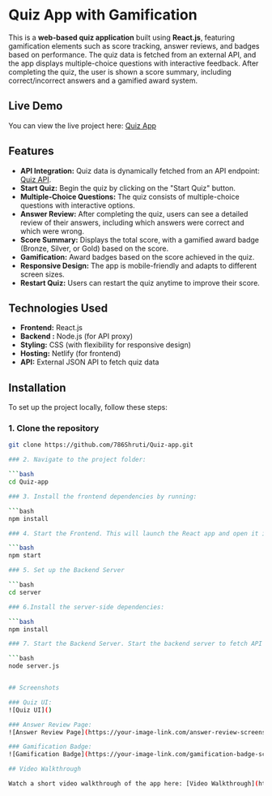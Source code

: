 # Quiz App with Gamification

This is a **web-based quiz application** built using **React.js**, featuring gamification elements such as score tracking, answer reviews, and badges based on performance. The quiz data is fetched from an external API, and the app displays multiple-choice questions with interactive feedback. After completing the quiz, the user is shown a score summary, including correct/incorrect answers and a gamified award system.

## Live Demo

You can view the live project here: [Quiz App](https://quizappshruti.netlify.app/)

## Features

- **API Integration:** Quiz data is dynamically fetched from an API endpoint: [Quiz API](https://api.jsonserve.com/Uw5CrX).
- **Start Quiz:** Begin the quiz by clicking on the "Start Quiz" button.
- **Multiple-Choice Questions:** The quiz consists of multiple-choice questions with interactive options.
- **Answer Review:** After completing the quiz, users can see a detailed review of their answers, including which answers were correct and which were wrong.
- **Score Summary:** Displays the total score, with a gamified award badge (Bronze, Silver, or Gold) based on the score.
- **Gamification:** Award badges based on the score achieved in the quiz.
- **Responsive Design:** The app is mobile-friendly and adapts to different screen sizes.
- **Restart Quiz:** Users can restart the quiz anytime to improve their score.

## Technologies Used

- **Frontend:** React.js
- **Backend :** Node.js (for API proxy)
- **Styling:** CSS (with flexibility for responsive design)
- **Hosting:** Netlify (for frontend)
- **API:** External JSON API to fetch quiz data

## Installation

To set up the project locally, follow these steps:

### 1. Clone the repository

```bash
git clone https://github.com/786Shruti/Quiz-app.git

### 2. Navigate to the project folder:

```bash
cd Quiz-app

### 3. Install the frontend dependencies by running:

```bash
npm install

### 4. Start the Frontend. This will launch the React app and open it in your browser.

```bash
npm start

### 5. Set up the Backend Server

```bash
cd server

### 6.Install the server-side dependencies:

```bash
npm install

### 7. Start the Backend Server. Start the backend server to fetch API data and make the app functional. This will retrieve the quiz data from the provided API endpoint on http://localhost:5000.

```bash
node server.js


## Screenshots

### Quiz UI:
![Quiz UI]()

### Answer Review Page:
![Answer Review Page](https://your-image-link.com/answer-review-screenshot.png)

### Gamification Badge:
![Gamification Badge](https://your-image-link.com/gamification-badge-screenshot.png)

## Video Walkthrough

Watch a short video walkthrough of the app here: [Video Walkthrough](https://your-video-link.com)
